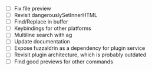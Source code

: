 * [ ] Fix file preview
* [ ] Revisit dangerouslySetInnerHTML
* [ ] Find/Replace in buffer
* [ ] Keybindings for other platforms
* [ ] Multiline search with ag
* [ ] Update documentation
* [ ] Expose fuzzaldrin as a dependency for plugin service
* [ ] Revisit plugin architecture, which is probably outdated
* [ ] Find good previews for other commands
